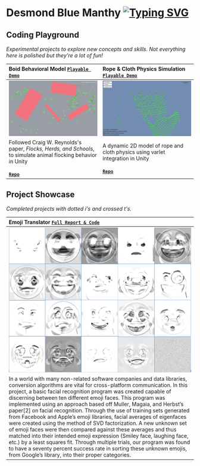 <!-- text scroll -->

# Desmond Blue Manthy <a href="https://git.io/typing-svg"><img src="https://readme-typing-svg.herokuapp.com?font=Hubot+Sans&size=20&weight=900&duration=4450&pause=710&center=false&vCenter=true&width=800&height=20&repeat=false&lines=I+am+an+applied+mathematician+and+computer+scientist;I+am+a+self-taught+game+developer;I+love+curious+coding..<3" alt="Typing SVG"/></a>

## Coding Playground
*Experimental projects to explore new concepts and skills. Not everything here is polished but they're a lot of fun!*


| Boid Behavioral Model [**`Playable Demo`**](https://dbmanthy.github.io/Boids/) | Rope & Cloth Physics Simulation [**`Playable Demo`**](https://dbmanthy.github.io/Thread-Simulation-Micro/ThreadSimulationBuild/) |
| :--- | :--- |
| ![boids pic text](./media/boids.png?raw=true) | ![cloth phys text](./media/cloth_sim.png?raw=true) |
|Followed Craig W. Reynolds's paper, _Flocks, Herds, and Schools_, to simulate animal flocking behavior in Unity<br><br>[**`Repo`**](https://github.com/dbmanthy/Boids) |A dynamic 2D model of rope and cloth physics using varlet integration in Unity<br><br>[**`Repo`**](https://github.com/dbmanthy/Thread-Simulation-Micro)|


## Project Showcase
*Completed projects with dotted i's and crossed t's.*

| Emoji Translator [**`Full Report & Code`**](./media/Emoji_Translator_Final_Report.pdf?raw=true) |
| :--- |
| ![boids pic text](./media/eigenFaces.png?raw=true) |
|In a world with many non-related software companies and data libraries, conversion algorithms are vital for cross-platform communication. In this project, a basic facial recognition program was created capable of discerning between ten different emoji faces. This program was implemented using an approach based off Muller, Magaia, and Herbst’s paper[2] on facial recognition. Through the use of training sets generated from Facebook and Apple’s emoji libraries, facial averages of eigenfaces were created using the method of SVD factorization. A new unknown set of emoji faces were then compared against these averages and thus matched into their intended emoji expression (Smiley face, laughing face, etc.) by a least squares fit. Through multiple trials, our program was found to have a seventy percent success rate in sorting these unknown emojis, from Google’s library, into their proper categories.|

<!--- snake -->
<!---
<div align="center">
  <img  src="https://github.com/1999AZZAR/1999AZZAR/blob/main/resources/img/grid-snake.svg"
       alt="snake" /></a>
</div>
-->


<!--
**dbmanthy/dbmanthy** is a ✨ _special_ ✨ repository because its `README.md` (this file) appears on your GitHub profile.

Here are some ideas to get you started:

- 🔭 I’m currently working on ...
- 🌱 I’m currently learning ...
- 👯 I’m looking to collaborate on ...
- 🤔 I’m looking for help with ...
- 💬 Ask me about ...
- 📫 How to reach me: ...
- 😄 Pronouns: ...
- ⚡ Fun fact: ...
-->
